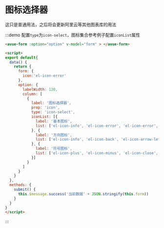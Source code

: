 <script>
export default{
  data() {
    return {
      form: { 
        icon:'el-icon-error'
      },
      option: {
        labelWidth: 120,
        column: [
          {
            label: '图标选择器',
            prop: 'icon',
            type: 'icon-select',
            iconList: [{
              label: '基本图标',
              list: ['el-icon-info', 'el-icon-error', 'el-icon-error', 'el-icon-success', 'el-icon-warning', 'el-icon-question']
            }, {
              label: '方向图标',
              list: ['el-icon-info', 'el-icon-back', 'el-icon-arrow-left', 'el-icon-arrow-down', 'el-icon-arrow-right', 'el-icon-arrow-up']
            }, {
              label: '符号图标',
              list: ['el-icon-plus', 'el-icon-minus', 'el-icon-close', 'el-icon-check']
            }]
          }
        ]
      }
    }
  },
  methods: {
    submit() {
      this.$message.success('当前数据' + JSON.stringify(this.form))
    }
  }
}
</script>

# 图标选择器

这只是普通用法，之后将会更新阿里云等其他图表库的用法


:::demo  配置`type`为`icon-select`，图标集合参考例子配置`iconList`属性
```html
<avue-form :option="option" v-model="form" > </avue-form>

<script>
export default{
  data() {
    return {
      form: { 
        icon:'el-icon-error'
      },
      option: {
        labelWidth: 120,
        column: [
          {
            label: '图标选择器',
            prop: 'icon',
            type: 'icon-select',
            iconList: [{
              label: '基本图标',
              list: ['el-icon-info', 'el-icon-error', 'el-icon-error', 'el-icon-success', 'el-icon-warning', 'el-icon-question']
            }, {
              label: '方向图标',
              list: ['el-icon-info', 'el-icon-back', 'el-icon-arrow-left', 'el-icon-arrow-down', 'el-icon-arrow-right', 'el-icon-arrow-up']
            }, {
              label: '符号图标',
              list: ['el-icon-plus', 'el-icon-minus', 'el-icon-close', 'el-icon-check']
            }]
          }
        ]
      }
    }
  },
  methods: {
    submit() {
      this.$message.success('当前数据' + JSON.stringify(this.form))
    }
  }
}
</script>

```
:::